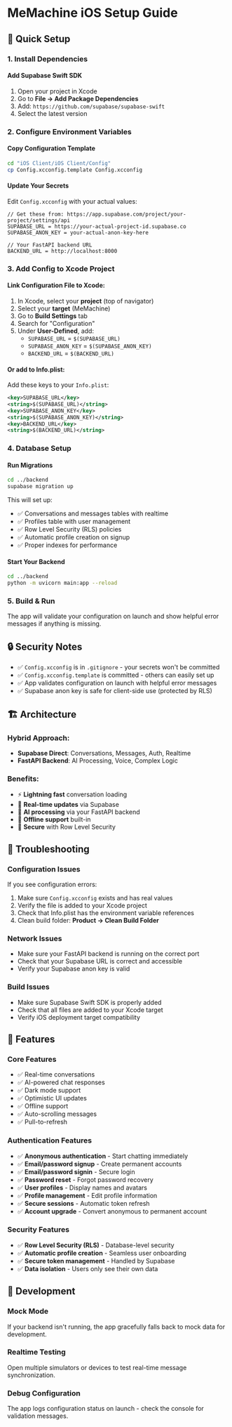 # MeMachine iOS Setup Guide

## 🚀 Quick Setup

### 1. Install Dependencies

#### Add Supabase Swift SDK
1. Open your project in Xcode
2. Go to **File → Add Package Dependencies**
3. Add: `https://github.com/supabase/supabase-swift`
4. Select the latest version

### 2. Configure Environment Variables

#### Copy Configuration Template
```bash
cd "iOS Client/iOS Client/Config"
cp Config.xcconfig.template Config.xcconfig
```

#### Update Your Secrets
Edit `Config.xcconfig` with your actual values:

```xcconfig
// Get these from: https://app.supabase.com/project/your-project/settings/api
SUPABASE_URL = https://your-actual-project-id.supabase.co
SUPABASE_ANON_KEY = your-actual-anon-key-here

// Your FastAPI backend URL
BACKEND_URL = http://localhost:8000
```

### 3. Add Config to Xcode Project

#### Link Configuration File to Xcode:
1. In Xcode, select your **project** (top of navigator)
2. Select your **target** (MeMachine)
3. Go to **Build Settings** tab
4. Search for "Configuration"
5. Under **User-Defined**, add:
   - `SUPABASE_URL` = `$(SUPABASE_URL)`
   - `SUPABASE_ANON_KEY` = `$(SUPABASE_ANON_KEY)`
   - `BACKEND_URL` = `$(BACKEND_URL)`

#### Or add to Info.plist:
Add these keys to your `Info.plist`:
```xml
<key>SUPABASE_URL</key>
<string>$(SUPABASE_URL)</string>
<key>SUPABASE_ANON_KEY</key>
<string>$(SUPABASE_ANON_KEY)</string>
<key>BACKEND_URL</key>
<string>$(BACKEND_URL)</string>
```

### 4. Database Setup

#### Run Migrations
```bash
cd ../backend
supabase migration up
```

This will set up:
- ✅ Conversations and messages tables with realtime
- ✅ Profiles table with user management
- ✅ Row Level Security (RLS) policies
- ✅ Automatic profile creation on signup
- ✅ Proper indexes for performance

#### Start Your Backend
```bash
cd ../backend
python -m uvicorn main:app --reload
```

### 5. Build & Run

The app will validate your configuration on launch and show helpful error messages if anything is missing.

## 🔒 Security Notes

- ✅ `Config.xcconfig` is in `.gitignore` - your secrets won't be committed
- ✅ `Config.xcconfig.template` is committed - others can easily set up
- ✅ App validates configuration on launch with helpful error messages
- ✅ Supabase anon key is safe for client-side use (protected by RLS)

## 🏗️ Architecture

### Hybrid Approach:
- **Supabase Direct**: Conversations, Messages, Auth, Realtime
- **FastAPI Backend**: AI Processing, Voice, Complex Logic

### Benefits:
- ⚡ **Lightning fast** conversation loading
- 🔄 **Real-time updates** via Supabase
- 🤖 **AI processing** via your FastAPI backend
- 📱 **Offline support** built-in
- 🔐 **Secure** with Row Level Security

## 🐛 Troubleshooting

### Configuration Issues
If you see configuration errors:
1. Make sure `Config.xcconfig` exists and has real values
2. Verify the file is added to your Xcode project
3. Check that Info.plist has the environment variable references
4. Clean build folder: **Product → Clean Build Folder**

### Network Issues
- Make sure your FastAPI backend is running on the correct port
- Check that your Supabase URL is correct and accessible
- Verify your Supabase anon key is valid

### Build Issues
- Make sure Supabase Swift SDK is properly added
- Check that all files are added to your Xcode target
- Verify iOS deployment target compatibility

## 📱 Features

### Core Features
- ✅ Real-time conversations
- ✅ AI-powered chat responses  
- ✅ Dark mode support
- ✅ Optimistic UI updates
- ✅ Offline support
- ✅ Auto-scrolling messages
- ✅ Pull-to-refresh

### Authentication Features
- ✅ **Anonymous authentication** - Start chatting immediately
- ✅ **Email/password signup** - Create permanent accounts
- ✅ **Email/password signin** - Secure login
- ✅ **Password reset** - Forgot password recovery
- ✅ **User profiles** - Display names and avatars
- ✅ **Profile management** - Edit profile information
- ✅ **Secure sessions** - Automatic token refresh
- ✅ **Account upgrade** - Convert anonymous to permanent account

### Security Features
- ✅ **Row Level Security (RLS)** - Database-level security
- ✅ **Automatic profile creation** - Seamless user onboarding
- ✅ **Secure token management** - Handled by Supabase
- ✅ **Data isolation** - Users only see their own data

## 🔧 Development

### Mock Mode
If your backend isn't running, the app gracefully falls back to mock data for development.

### Realtime Testing
Open multiple simulators or devices to test real-time message synchronization.

### Debug Configuration
The app logs configuration status on launch - check the console for validation messages.
